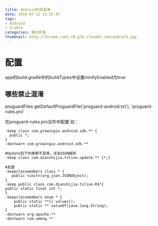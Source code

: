 ```yaml
---
title: Android代码混淆
date: 2016-07-12 13:25:47
tags:
- Android
- Gradle
categories: 移动开发
thumbnail: http://7xruee.com1.z0.glb.clouddn.com/android.jpg
---
```


# 配置

app的bulid.gradle中的bulidTypes中设置minifyEnabled为true


## 哪些禁止混淆

proguardFiles getDefaultProguardFile('proguard-android.txt'), 'proguard-rules.pro'

在proguard-rules.pro文件中配置
如：
```
-keep class com.growingio.android.sdk.** {
  public *;
}
-dontwarn com.growingio.android.sdk.**

#Update包下的类都不混淆，涉及GSON解析
-keep class com.dianshijia.tvlive.update.** {*;}

#友盟
-keepclassmembers class * {
   public <init>(org.json.JSONObject);
}
-keep public class com.dianshijia.tvlive.R$*{
public static final int *;
}
-keepclassmembers enum * {
    public static **[] values();
    public static ** valueOf(java.lang.String);
}
-dontwarn org.apache.**
-dontwarn com.umeng.**
```